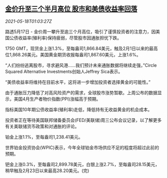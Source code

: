 <!--1621301463000-->
[金价升至三个半月高位 股市和美债收益率回落](https://cn.reuters.com/article/global-precious-0517-mon-idCNKCS2CZ02R)
------

<div><i>2021-05-18T01:03:27Z</i></div><p>路透5月17日 - 金价周一攀升至逾三个月高位，吸引了谨慎投资者的注意力，因美国公债收益率(殖利率)保持疲弱，尽管股市因通胀担忧下跌。</p><p>1750 GMT，现货金上涨1.3%，至每盎司1,866.84美元，触及2月1日以来的最高位1,868.26美元。美国黄金期货收报每盎司1,867.60美元，上涨1.6%。</p><p>“人们纷纷逃离股市，寻求避风港……我们预计未来通胀数据将继续走强，”Circle Squared Alternative Investments创始人Jeffrey Sica表示。</p><p>“美债收益率将维持在目前水平，这将进一步增加投资者选择黄金的可能性。”</p><p>由于通胀压力降低了对高风险资产的需求，全球股市涨势暂歇。上周公布的数据显示，美国4月生产者物价指数(PPI)涨幅高于预期。</p><p>指标美国10年期公债收益率(殖利率)走低，降低持有无收益黄金的机会成本。</p><p>投资者正在等待美国联邦储备委员会(FED/美联储)周三公布会议记录，以了解更多有关美联储货币政策和对通胀的评论。</p><p>铂金上涨1.1%，至每盎司1,238.41美元。</p><p>世界铂金投资协会(WPIC)表示，今年全球铂金市场供应不足的程度将超过此前的预期。</p><p>钯金上涨0.3%，至每盎司2,899.78美元，白银上涨2.7%，至每盎司28.15美元，稍早触及2月23日以来最高28.20美元。(完)</p>
